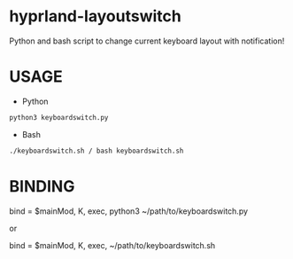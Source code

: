 # hyprland-layoutswitch

Python and bash script to change current keyboard layout with notification!

# USAGE 

- Python
```python
python3 keyboardswitch.py
```
- Bash
```bash
./keyboardswitch.sh / bash keyboardswitch.sh
```


# BINDING

bind = $mainMod, K, exec, python3 ~/path/to/keyboardswitch.py

or 

bind = $mainMod, K, exec, ~/path/to/keyboardswitch.sh
